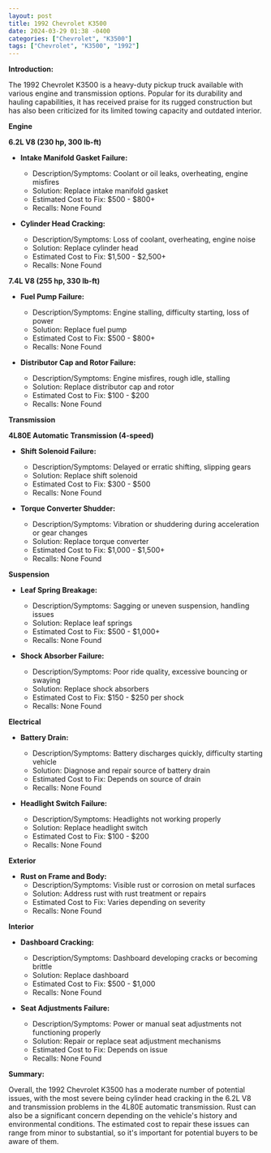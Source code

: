 ```yaml
---
layout: post
title: 1992 Chevrolet K3500
date: 2024-03-29 01:38 -0400
categories: ["Chevrolet", "K3500"]
tags: ["Chevrolet", "K3500", "1992"]
---
```

**Introduction:**

The 1992 Chevrolet K3500 is a heavy-duty pickup truck available with various engine and transmission options. Popular for its durability and hauling capabilities, it has received praise for its rugged construction but has also been criticized for its limited towing capacity and outdated interior.

**Engine**

**6.2L V8 (230 hp, 300 lb-ft)**
* **Intake Manifold Gasket Failure:**
    * Description/Symptoms: Coolant or oil leaks, overheating, engine misfires
    * Solution: Replace intake manifold gasket
    * Estimated Cost to Fix: $500 - $800+
    * Recalls: None Found

* **Cylinder Head Cracking:**
    * Description/Symptoms: Loss of coolant, overheating, engine noise
    * Solution: Replace cylinder head
    * Estimated Cost to Fix: $1,500 - $2,500+
    * Recalls: None Found

**7.4L V8 (255 hp, 330 lb-ft)**
* **Fuel Pump Failure:**
    * Description/Symptoms: Engine stalling, difficulty starting, loss of power
    * Solution: Replace fuel pump
    * Estimated Cost to Fix: $500 - $800+
    * Recalls: None Found

* **Distributor Cap and Rotor Failure:**
    * Description/Symptoms: Engine misfires, rough idle, stalling
    * Solution: Replace distributor cap and rotor
    * Estimated Cost to Fix: $100 - $200
    * Recalls: None Found

**Transmission**

**4L80E Automatic Transmission (4-speed)**
* **Shift Solenoid Failure:**
    * Description/Symptoms: Delayed or erratic shifting, slipping gears
    * Solution: Replace shift solenoid
    * Estimated Cost to Fix: $300 - $500
    * Recalls: None Found

* **Torque Converter Shudder:**
    * Description/Symptoms: Vibration or shuddering during acceleration or gear changes
    * Solution: Replace torque converter
    * Estimated Cost to Fix: $1,000 - $1,500+
    * Recalls: None Found

**Suspension**
* **Leaf Spring Breakage:**
    * Description/Symptoms: Sagging or uneven suspension, handling issues
    * Solution: Replace leaf springs
    * Estimated Cost to Fix: $500 - $1,000+
    * Recalls: None Found

* **Shock Absorber Failure:**
    * Description/Symptoms: Poor ride quality, excessive bouncing or swaying
    * Solution: Replace shock absorbers
    * Estimated Cost to Fix: $150 - $250 per shock
    * Recalls: None Found

**Electrical**

* **Battery Drain:**
    * Description/Symptoms: Battery discharges quickly, difficulty starting vehicle
    * Solution: Diagnose and repair source of battery drain
    * Estimated Cost to Fix: Depends on source of drain
    * Recalls: None Found

* **Headlight Switch Failure:**
    * Description/Symptoms: Headlights not working properly
    * Solution: Replace headlight switch
    * Estimated Cost to Fix: $100 - $200
    * Recalls: None Found

**Exterior**

* **Rust on Frame and Body:**
    * Description/Symptoms: Visible rust or corrosion on metal surfaces
    * Solution: Address rust with rust treatment or repairs
    * Estimated Cost to Fix: Varies depending on severity
    * Recalls: None Found

**Interior**

* **Dashboard Cracking:**
    * Description/Symptoms: Dashboard developing cracks or becoming brittle
    * Solution: Replace dashboard
    * Estimated Cost to Fix: $500 - $1,000
    * Recalls: None Found

* **Seat Adjustments Failure:**
    * Description/Symptoms: Power or manual seat adjustments not functioning properly
    * Solution: Repair or replace seat adjustment mechanisms
    * Estimated Cost to Fix: Depends on issue
    * Recalls: None Found

**Summary:**

Overall, the 1992 Chevrolet K3500 has a moderate number of potential issues, with the most severe being cylinder head cracking in the 6.2L V8 and transmission problems in the 4L80E automatic transmission. Rust can also be a significant concern depending on the vehicle's history and environmental conditions. The estimated cost to repair these issues can range from minor to substantial, so it's important for potential buyers to be aware of them.
